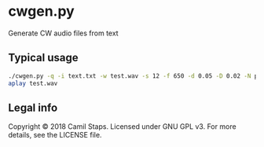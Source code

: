# cwgen.py
Generate CW audio files from text

## Typical usage

```bash
./cwgen.py -q -i text.txt -w test.wav -s 12 -f 650 -d 0.05 -D 0.02 -N pink -n 0.3
aplay test.wav
```

## Legal info

Copyright &copy; 2018 Camil Staps.
Licensed under GNU GPL v3.
For more details, see the LICENSE file.
